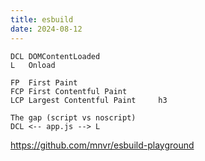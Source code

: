 ```yaml
---
title: esbuild
date: 2024-08-12
---
```


```
DCL DOMContentLoaded
L   Onload

FP  First Paint
FCP First Contentful Paint
LCP Largest Contentful Paint     h3

The gap (script vs noscript)
DCL <-- app.js --> L
```

https://github.com/mnvr/esbuild-playground
